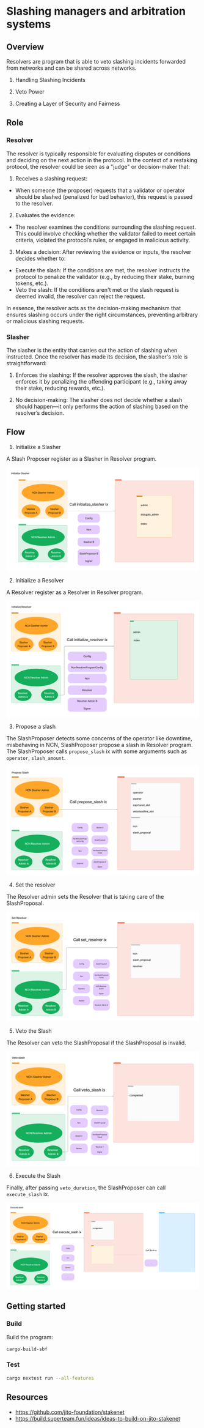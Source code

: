 # Slashing managers and arbitration systems

## Overview

Resolvers are program that is able to veto slashing incidents forwarded from networks and can be shared across networks.

1. Handling Slashing Incidents

2. Veto Power

3. Creating a Layer of Security and Fairness

## Role

### Resolver

The resolver is typically responsible for evaluating disputes or conditions and deciding on the next action in the protocol. In the context of a restaking protocol, the resolver could be seen as a "judge" or decision-maker that:

1. Receives a slashing request: 
- When someone (the proposer) requests that a validator or operator should be slashed (penalized for bad behavior), this request is passed to the resolver.

2. Evaluates the evidence: 
- The resolver examines the conditions surrounding the slashing request. This could involve checking whether the validator failed to meet certain criteria, violated the protocol’s rules, or engaged in malicious activity.

3. Makes a decision: After reviewing the evidence or inputs, the resolver decides whether to:
- Execute the slash: If the conditions are met, the resolver instructs the protocol to penalize the validator (e.g., by reducing their stake, burning tokens, etc.).
- Veto the slash: If the conditions aren't met or the slash request is deemed invalid, the resolver can reject the request.

In essence, the resolver acts as the decision-making mechanism that ensures slashing occurs under the right circumstances, preventing arbitrary or malicious slashing requests.

### Slasher

The slasher is the entity that carries out the action of slashing when instructed. Once the resolver has made its decision, the slasher's role is straightforward:

1. Enforces the slashing:
If the resolver approves the slash, the slasher enforces it by penalizing the offending participant (e.g., taking away their stake, reducing rewards, etc.).

2. No decision-making:
The slasher does not decide whether a slash should happen—it only performs the action of slashing based on the resolver’s decision.

## Flow

1. Initialize a Slasher

A Slash Proposer register as a Slasher in Resolver program.

![initialize_slasher](./docs/images/initialize_slasher.png)

2. Initialize a Resolver

A Resolver register as a Resolver in Resolver program.

![initialize_resolver](./docs/images/initialize_resolver.png)

3. Propose a slash

The SlashProposer detects some concerns of the operator like downtime, misbehaving in NCN, SlashProposer propose a slash in Resolver program.
The SlashProposer calls `propose_slash` ix with some arguments such as `operator`, `slash_amount`.

![propose_slash](./docs/images/propose_slash.png)

4. Set the resolver

The Resolver admin sets the Resolver that is taking care of the SlashProposal.

![set_resolver](./docs/images/set_resolver.png)

5. Veto the Slash

The Resolver can veto the SlashProposal if the SlashProposal is invalid.

![veto_slash](./docs/images/veto_slash.png)

6. Execute the Slash

Finally, after passing `veto_duration`, the SlashProposer can call `execute_slash` ix.

![execute_slash](./docs/images/execute_slash.png)

## Getting started

### Build
Build the program: 
```bash
cargo-build-sbf
```

### Test
```bash
cargo nextest run --all-features
```

## Resources
- https://github.com/jito-foundation/stakenet
- https://build.superteam.fun/ideas/ideas-to-build-on-jito-stakenet
